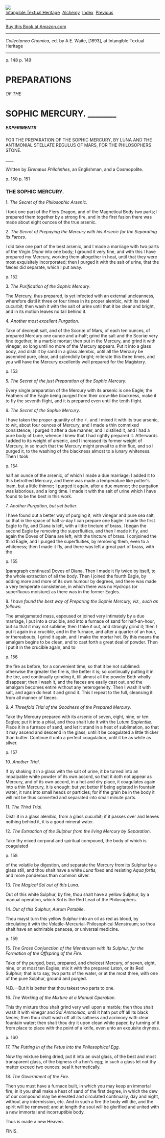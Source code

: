 [![](../../cdshop/ithlogo.png)](../../index)  
[Intangible Textual Heritage](../../index)  [Alchemy](../index) 
[Index](index)  [Previous](cc22) 

------------------------------------------------------------------------

[Buy this Book at
Amazon.com](https://www.amazon.com/exec/obidos/ASIN/1558181490/internetsacredte)

------------------------------------------------------------------------

*Collectanea Chemica*, ed. by A.E. Waite, \[1893\], at Intangible
Textual Heritage

------------------------------------------------------------------------

<span id="page_148">p. 148</span> <span id="page_149">p. 149</span>

# PREPARATIONS

###### OF THE

# SOPHIC MERCURY. \_\_\_\_\_\_\_

##### EXPERIMENTS

FOR THE PREPARATION OF THE SOPHIC MERCURY, BY LUNA AND THE ANTIMONIAL
STELLATE REGULUS OF MARS, FOR THE PHILOSOPHERS STONE.

\_\_\_\_

Written by *Eirenæus Philalethes*, an Englishman, and a Cosmopolite.

<span id="page_150">p. 150</span> <span id="page_151">p. 151</span>

### THE SOPHIC MERCURY.

1\. *The Secret of the Philosophic Arsenic*.

I took one part of the Fiery Dragon, and of the Magnetical Body two
parts; I prepared them together by a strong fire, and in the first
fusion there was made about eight ounces of the true arsenic.

2\. *The Secret of Prepaying the Mercury with his Arsenic for the
Separating its Fæces*.

I did take one part of the best arsenic, and I made a marriage with two
parts of the Virgin *Diana* into one body; I ground it very fine, and
with this I have prepared my Mercury, working them altogether in heat,
until that they were most exquisitely incorporated; then I purged it
with the salt of urine, that the fæces did separate, which I put away.

<span id="page_152">p. 152</span>

3\. *The Purification of the Sophic Mercury*.

The Mercury, thus prepared, is yet infected with an external
uncleanness, wherefore distil it three or four times in its proper
alembic, with its steel cucurbit; then wash it with the salt of urine
until that it be clear and bright, and in its motion leaves no tail
behind it.

4\. *Another most excellent Purgation*.

Take of decrepit salt, and of the Scoriæ of Mars, of each ten ounces, of
prepared Mercury one ounce and a-half; grind the salt and the Scoriæ
very fine together, in a marble mortar; then put in the Mercury, and
grind it with vinegar, so long until no more of the Mercury appears. Put
it into a glass body, and distil it by sand in a glass alembic, until
all the Mercury be ascended pure, clear, and splendidly bright;
reiterate this three times, and you will have the Mercury excellently
well prepared for the Magistery.

<span id="page_153">p. 153</span>

5\. *The Secret of the just Preparation of the Sophic Mercury*.

Every single preparation of the Mercury with its arsenic is one Eagle;
the Feathers of the Eagle being purged from their crow-like blackness,
make it to fly the seventh flight, and it is prepared even until the
tenth flight.

6\. *The Secret of the Sophie Mercury*.

I have taken the proper quantity of the ☿, and I mixed it with its true
arsenic, to wit, about four ounces of Mercury, and I made a thin
commixed consistence; I purged it after a due manner, and I distilled
it, and I had a pure body of Lune, whence I knew that I had rightly
prepared it. Afterwards I added to its weight of arsenic, and I
increased its former weight of Mercury, in so much that the Mercury
might prevail to a thin flux, and so I purged it, to the washing of the
blackness almost to a lunary whiteness. Then I took

<span id="page_154">p. 154</span>

half an ounce of the arsenic, of which I made a due marriage; I added it
to this betrothed Mercury, and there was made a temperature like
potter's loam, but a little thinner; I purged it again, after a due
manner; the purgation was laborious, and a long time. I made it with the
salt of urine which I have found to be the best in this work.

7\. *Another Purgation, but yet better*.

I have found out a better way of purging it, with vinegar and pure sea
salt, so that in the space of half-a-day I can prepare one Eagle: I made
the first Eagle to fly, and Diana is left, with a little tincture of
brass. I began the second Eagle by removing the superfluities, and then
I made it fly, and again the Doves of Diana are left, with the tincture
of brass. I conjoined the third Eagle, and I purged the superfluities,
by removing them, even to a whiteness; then I made it fly, and there was
left a great part of brass, with the

<span id="page_155">p. 155</span>

<span class="contnote">\[paragraph continues\]</span> Doves of Diana.
Then I made it fly twice by itself, to the whole extraction of all the
body. Then I joined the fourth Eagle, by adding more and more of its own
humour by degrees, and there was made a very temperate consistence, in
which there was no Hydrops (or superfluous moisture) as there was in the
former Eagles.

8\. *I have found the best way of Preparing the Sophie Mercury, viz.,
such as follows:*

The amalgamated mass, espoused or joined very intimately by a due
marriage, I put into a crucible, and into a furnace of sand for
half-an-hour, but so that it may not sublime; then I take it out, and
strongly grind it; then I put it again in a crucible, and in the
furnace, and after a quarter of an hour, or thereabouts, I grind it
again, and I make the mortar hot. By this means the amalgam begins to be
clean, and to cast forth a great deal of powder. Then I put it in the
crucible again, and to

<span id="page_156">p. 156</span>

the fire as before, for a convenient time, so that it be not sublimed:
otherwise the greater the fire is, the better it is; so continually
putting it in the tire, and continually grinding it, till almost all the
powder Both wholly disappear; then I wash it, and the fæces are easily
cast out, and the amalgam becomes entire without any heterogeneity. Then
I wash it with salt, and again do heat it and grind it. This I repeat to
the full, cleansing it from all manner of fæces.

9\. *A Threefold Trial of the Goodness of the Prepared Mercury*.

Take thy Mercury prepared with its arsenic of seven, eight, nine, or ten
Eagles; put it into a phial, and thou shalt lute it with the *Lutum
Sapientiæ*. Place it in a furnace of sand, and let it stand in a heat of
sublimation, so that it may ascend and descend in the glass, until it be
coagulated a little thicker than butter. Continue it unto a perfect
coagulation, until it be as white as silver.

<span id="page_157">p. 157</span>

10\. *Another Trial*.

If by shaking it in a glass with the salt of urine, it be turned into an
impalpable white powder of its own accord, so that it doth not appear as
Mercury, and of its own accord, in a hot and dry place, it coagulates
again into a thin Mercury, it is enough: but yet better if being
agitated in fountain water, it runs into small heads or particles; for
if the grain be in the body it will not be thus converted and separated
into small minute parts.

11\. *The Third Trial*.

Distil it in a glass alembic, from a glass cucurbit; if it passes over
and leaves nothing behind it, it is a good mineral water.

12\. *The Extraction of the Sulphur from the living Mercury by
Separation*.

Take thy mixed corporal and spiritual compound, the body of which is
coagulated

<span id="page_158">p. 158</span>

of the volatile by digestion, and separate the Mercury from its Sulphur
by a glass still, and thou shalt have a white *Luna* fixed and resisting
*Aqua fortis*, and more ponderous than common silver.

13\. *The Magical Sol out of this Luna*.

Out of this white Sulphur, by fire, thou shalt have a yellow Sulphur, by
a manual operation, which Sol is the Red Lead of the Philosophers.

14\. *Out of this Sulphur, Aurum Potabile*.

Thou mayst turn this yellow Sulphur into an oil as red as blood, by
circulating it with the Volatile-Mercurial-Philosophical Menstruum; so
thou shalt have an admirable panacea, or universal medicine.

<span id="page_159">p. 159</span>

15\. *The Gross Conjunction of the Menstruum with its Sulphur, for the
Formation of the Offspring of the Fire*.

Take of thy purged, best, prepared, and choicest Mercury, of seven,
eight, nine, or at most ten Eagles; mix it with the prepared Laton, or
its Red Sulphur; that is to say, two parts of the water, or at the most
three, with one of the pure Sulphur, ground and purged.

N.B.—But it is better that thou takest two parts to one.

16\. *The Working of the Mixture at a Manual Operation*.

This thy mixture thou shalt grind very well upon a marble; then thou
shalt wash it with vinegar and *Sal Ammoniac*, until it hath put off all
its black fæces; then thou shalt wash off all its saltness and acrimony
with clear fountain water; then shalt thou dry it upon clean white
paper, by turning of it from place to place with the point of a knife,
even unto an exquisite dryness.

<span id="page_160">p. 160</span>

17\. *The Putting in of the Fetus into the Philosophical Egg*.

Now thy mixture being dried, put it into an oval glass, of the best and
most transparent glass, of the bigness of a hen's egg; in such a glass
let not thy matter exceed two ounces: seal it hermetically.

18\. *The Government of the Fire*.

Then you must have a furnace built, in which you may keep an immortal
fire; in it you shall make a heat of sand of the first degree, in which
the dew of our compound may be elevated and circulated continually, day
and night, without any intermission, etc. And in such a fire the body
will die, and the spirit will be renewed; and at length the soul will be
glorified and united with a new immortal and incorruptible body.

Thus is made a new Heaven.

FINIS.

 

 

 

 
